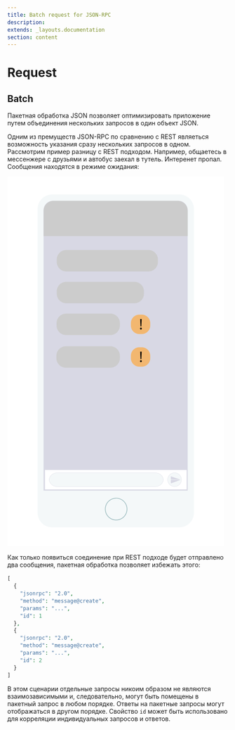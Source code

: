 ```yaml
---
title: Batch request for JSON-RPC
description: 
extends: _layouts.documentation
section: content
---
```


# Request

## Batch

Пакетная обработка JSON позволяет оптимизировать приложение путем объединения нескольких запросов в один объект JSON.

Одним из премуществ JSON-RPC по сравнению с REST являеться возможность указания сразу нескольких запросов в одном. 
Рассмотрим пример разницу с REST подходом. Например, общаетесь в мессенжере с друзьями и автобус заехал в тутель.
Интеренет пропал. Сообщения находятся в режиме ожидания:

![JSON RPC Batch Requests](/assets/img/batch-requests.svg)

Как только появиться соединение при REST подходе будет отправлено два сообщения, пакетная обработка позволяет избежать этого:

```php
[
  {
    "jsonrpc": "2.0",
    "method": "message@create",
    "params": "...",
    "id": 1
  },
  {
    "jsonrpc": "2.0",
    "method": "message@create",
    "params": "...",
    "id": 2
  }
]
```

В этом сценарии отдельные запросы никоим образом не являются взаимозависимыми и, следовательно, могут быть помещены в пакетный запрос в любом порядке. Ответы на пакетные запросы могут отображаться в другом порядке. Свойство `id` может быть использовано для корреляции индивидуальных запросов и ответов.

<!--
![JSON PRC Notifications](/assets/img/notifications.svg)
-->
